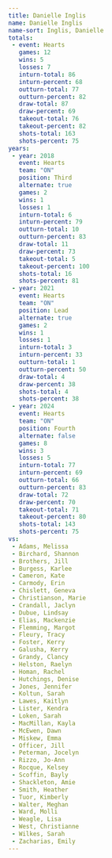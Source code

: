 ```yaml
---
title: Danielle Inglis
name: Danielle Inglis
name-sort: Inglis, Danielle
totals:
 - event: Hearts
   games: 12
   wins: 5
   losses: 7
   inturn-total: 86
   inturn-percent: 68
   outturn-total: 77
   outturn-percent: 82
   draw-total: 87
   draw-percent: 69
   takeout-total: 76
   takeout-percent: 82
   shots-total: 163
   shots-percent: 75
years:
 - year: 2018
   event: Hearts
   team: "ON"
   position: Third
   alternate: true
   games: 2
   wins: 1
   losses: 1
   inturn-total: 6
   inturn-percent: 79
   outturn-total: 10
   outturn-percent: 83
   draw-total: 11
   draw-percent: 73
   takeout-total: 5
   takeout-percent: 100
   shots-total: 16
   shots-percent: 81
 - year: 2021
   event: Hearts
   team: "ON"
   position: Lead
   alternate: true
   games: 2
   wins: 1
   losses: 1
   inturn-total: 3
   inturn-percent: 33
   outturn-total: 1
   outturn-percent: 50
   draw-total: 4
   draw-percent: 38
   shots-total: 4
   shots-percent: 38
 - year: 2024
   event: Hearts
   team: "ON"
   position: Fourth
   alternate: false
   games: 8
   wins: 3
   losses: 5
   inturn-total: 77
   inturn-percent: 69
   outturn-total: 66
   outturn-percent: 83
   draw-total: 72
   draw-percent: 70
   takeout-total: 71
   takeout-percent: 80
   shots-total: 143
   shots-percent: 75
vs:
 - Adams, Melissa
 - Birchard, Shannon
 - Brothers, Jill
 - Burgess, Karlee
 - Cameron, Kate
 - Carmody, Erin
 - Chislett, Geneva
 - Christianson, Marie
 - Crandall, Jaclyn
 - Dubue, Lindsay
 - Elias, Mackenzie
 - Flemming, Margot
 - Fleury, Tracy
 - Foster, Kerry
 - Galusha, Kerry
 - Grandy, Clancy
 - Helston, Raelyn
 - Homan, Rachel
 - Hutchings, Denise
 - Jones, Jennifer
 - Koltun, Sarah
 - Lawes, Kaitlyn
 - Lister, Kendra
 - Loken, Sarah
 - MacMillan, Kayla
 - McEwen, Dawn
 - Miskew, Emma
 - Officer, Jill
 - Peterman, Jocelyn
 - Rizzo, Jo-Ann
 - Rocque, Kelsey
 - Scoffin, Bayly
 - Shackleton, Amie
 - Smith, Heather
 - Tuor, Kimberly
 - Walter, Meghan
 - Ward, Molli
 - Weagle, Lisa
 - West, Christianne
 - Wilkes, Sarah
 - Zacharias, Emily
---
```

